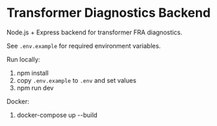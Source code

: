 # Transformer Diagnostics Backend

Node.js + Express backend for transformer FRA diagnostics.

See `.env.example` for required environment variables.

Run locally:

1. npm install
2. copy `.env.example` to `.env` and set values
3. npm run dev

Docker:
1. docker-compose up --build
